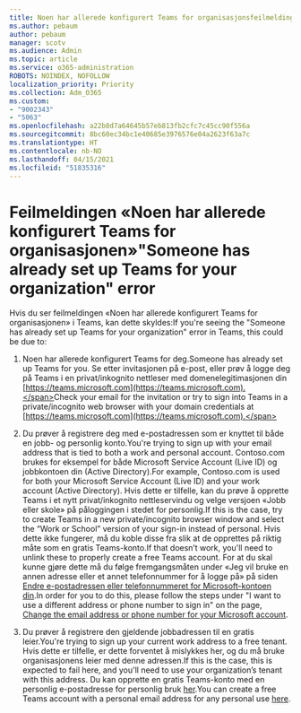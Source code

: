 ```yaml
---
title: Noen har allerede konfigurert Teams for organisasjonsfeilmeldingen
ms.author: pebaum
author: pebaum
manager: scotv
ms.audience: Admin
ms.topic: article
ms.service: o365-administration
ROBOTS: NOINDEX, NOFOLLOW
localization_priority: Priority
ms.collection: Adm_O365
ms.custom:
- "9002343"
- "5063"
ms.openlocfilehash: a22b8d7a64645b57eb813fb2cfc7c45cc90f556a
ms.sourcegitcommit: 8bc60ec34bc1e40685e3976576e04a2623f63a7c
ms.translationtype: HT
ms.contentlocale: nb-NO
ms.lasthandoff: 04/15/2021
ms.locfileid: "51835316"
---
```

# <a name="someone-has-already-set-up-teams-for-your-organization-error"></a><span data-ttu-id="8fa7a-102">Feilmeldingen «Noen har allerede konfigurert Teams for organisasjonen»</span><span class="sxs-lookup"><span data-stu-id="8fa7a-102">"Someone has already set up Teams for your organization" error</span></span>

<span data-ttu-id="8fa7a-103">Hvis du ser feilmeldingen «Noen har allerede konfigurert Teams for organisasjonen» i Teams, kan dette skyldes:</span><span class="sxs-lookup"><span data-stu-id="8fa7a-103">If you're seeing the "Someone has already set up Teams for your organization" error in Teams, this could be due to:</span></span>

1. <span data-ttu-id="8fa7a-104">Noen har allerede konfigurert Teams for deg.</span><span class="sxs-lookup"><span data-stu-id="8fa7a-104">Someone has already set up Teams for you.</span></span> <span data-ttu-id="8fa7a-105">Se etter invitasjonen på e-post, eller prøv å logge deg på Teams i en privat/inkognito nettleser med domenelegitimasjonen din [https://teams.microsoft.com](https://teams.microsoft.com).</span><span class="sxs-lookup"><span data-stu-id="8fa7a-105">Check your email for the invitation or try to sign into Teams in a private/incognito web browser with your domain credentials at [https://teams.microsoft.com](https://teams.microsoft.com).</span></span>

2. <span data-ttu-id="8fa7a-106">Du prøver å registrere deg med e-postadressen som er knyttet til både en jobb- og personlig konto.</span><span class="sxs-lookup"><span data-stu-id="8fa7a-106">You're trying to sign up with your email address that is tied to both a work and personal account.</span></span> <span data-ttu-id="8fa7a-107">Contoso.com brukes for eksempel for både Microsoft Service Account (Live ID) og jobbkontoen din (Active Directory).</span><span class="sxs-lookup"><span data-stu-id="8fa7a-107">For example, Contoso.com is used for both your Microsoft Service Account (Live ID) and your work account (Active Directory).</span></span> <span data-ttu-id="8fa7a-108">Hvis dette er tilfelle, kan du prøve å opprette Teams i et nytt privat/inkognito nettleservindu og velge versjoen «Jobb eller skole» på påloggingen i stedet for personlig.</span><span class="sxs-lookup"><span data-stu-id="8fa7a-108">If this is the case, try to create Teams in a new private/incognito browser window and select the “Work or School” version of your sign-in instead of personal.</span></span> <span data-ttu-id="8fa7a-109">Hvis dette ikke fungerer, må du koble disse fra slik at de opprettes på riktig måte som en gratis Teams-konto.</span><span class="sxs-lookup"><span data-stu-id="8fa7a-109">If that doesn’t work, you'll need to unlink these to properly create a free Teams account.</span></span> <span data-ttu-id="8fa7a-110">For at du skal kunne gjøre dette må du følge fremgangsmåten under «Jeg vil bruke en annen adresse eller et annet telefonnummer for å logge på» på siden [Endre e-postadressen eller telefonnummeret for Microsoft-kontoen din](https://support.microsoft.com/help/12407).</span><span class="sxs-lookup"><span data-stu-id="8fa7a-110">In order for you to do this, please follow the steps under "I want to use a different address or phone number to sign in" on the page, [Change the email address or phone number for your Microsoft account](https://support.microsoft.com/help/12407).</span></span>

3. <span data-ttu-id="8fa7a-111">Du prøver å registrere den gjeldende jobbadressen til en gratis leier.</span><span class="sxs-lookup"><span data-stu-id="8fa7a-111">You're trying to sign up your current work address to a free tenant.</span></span> <span data-ttu-id="8fa7a-112">Hvis dette er tilfelle, er dette forventet å mislykkes her, og du må bruke organisasjonens leier med denne adressen.</span><span class="sxs-lookup"><span data-stu-id="8fa7a-112">If this is the case, this is expected to fail here, and you'll need to use your organization’s tenant with this address.</span></span> <span data-ttu-id="8fa7a-113">Du kan opprette en gratis Teams-konto med en personlig e-postadresse for personlig bruk [her](https://products.office.com/microsoft-teams/group-chat-software).</span><span class="sxs-lookup"><span data-stu-id="8fa7a-113">You can create a free Teams account with a personal email address for any personal use [here](https://products.office.com/microsoft-teams/group-chat-software).</span></span>
